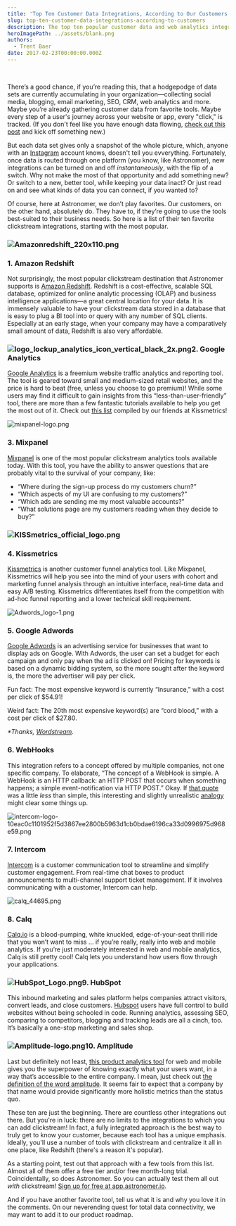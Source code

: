 ```yaml
---
title: 'Top Ten Customer Data Integrations, According to Our Customers'
slug: top-ten-customer-data-integrations-according-to-customers
description: The top ten popular customer data and web analytics integrations your company needs. Turn on new integrations instantaneously with Astronomer.
heroImagePath: ../assets/blank.png
authors:
  - Trent Baer
date: 2017-02-23T00:00:00.000Z
---
```


&nbsp;

There’s a good chance, if you’re reading this, that a hodgepodge of data sets are currently accumulating in your organization—collecting social media, blogging, email marketing, SEO, CRM, web analytics and more. Maybe you’re already gathering&nbsp;customer&nbsp;data from favorite tools. Maybe every step of a user's journey across your website or app, every "click," is tracked. (If you&nbsp;don't feel like you have enough data flowing,&nbsp;[check out this post](https://www.astronomer.io/blog/five-steps-to-take-before-kicking-off-a-customer-data-integration-initiative)&nbsp;and kick off something new.)&nbsp;

But each data set gives only a&nbsp;snapshot of the whole picture, which, anyone with an [Instagram](https://www.instagram.com/) account knows, doesn't tell you evverything. Fortunately, once data is routed through one platform (you know, like Astronomer),&nbsp;new integrations can be&nbsp;turned on and off _instantaneously_, with the flip of a switch. Why not make the most of that opportunity and add something new? Or switch to a new, better tool, while keeping your data inact? Or just read on and see what kinds of data you can connect, if you wanted to?&nbsp;

Of course, here at Astronomer, we don’t play favorites. Our customers, on the other hand, absolutely do. They have to, if they’re going to use the tools best-suited to their business needs. So here is a list of their ten favorite clickstream integrations, starting with the most popular.

### ![Amazonredshift_220x110.png](../assets/Amazonredshift_220x110.png)

### 1. Amazon Redshift

Not surprisingly, the most popular clickstream destination that Astronomer supports is [Amazon Redshift](https://aws.amazon.com/redshift/). Redshift is a cost-effective, scalable SQL database, optimized for online analytic processing (OLAP) and business intelligence applications—a great central location for your data. It is immensely valuable to have your clickstream data stored in a database that is easy to plug a BI tool into or query with any number of SQL clients. Especially at an early stage, when your company may have a comparatively small amount of data, Redshift is also very affordable.

### ![logo_lockup_analytics_icon_vertical_black_2x.png](../assets/logo_lockup_analytics_icon_vertical_black_2x.png)2. Google Analytics

[Google Analytics](https://www.google.com/analytics/) is a freemium website traffic analytics and reporting tool. The tool is geared toward small and medium-sized retail websites, and the price is hard to beat (free, unless you choose to go premium)! While some users may find it difficult to gain insights from this “less-than-user-friendly” tool, there are more than a few fantastic tutorials available to help you get the most out of it. Check out [this list](https://blog.kissmetrics.com/50-resources-for-getting-the-most-out-of-google-analytics/) compiled by our friends at Kissmetrics!

![mixpanel-logo.png](../assets/mixpanel-logo.png)

### 3. Mixpanel

[Mixpanel](https://mixpanel.com/) is one of the most popular clickstream analytics tools available today. With this tool, you have the ability to answer questions that are probably vital to the survival of your company, like:

- “Where during the sign-up process do my customers churn?”
- “Which aspects of my UI are confusing to my customers?”
- “Which ads are sending me my most valuable accounts?”
- “What solutions page are my customers reading when they decide to buy?”

### ![KISSmetrics_official_logo.png](../assets/KISSmetrics_official_logo.png)

### 4. Kissmetrics

[Kissmetrics](https://www.kissmetrics.com/) is another customer funnel analytics tool. Like Mixpanel, Kissmetrics will help you see into the mind of your users with cohort and marketing funnel analysis through an intuitive interface, real-time data and easy A/B testing. Kissmetrics differentiates itself from the competition with ad-hoc funnel reporting and a lower technical skill requirement.

![Adwords_logo-1.png](../assets/Adwords_logo-1.png)

### 5. Google Adwords

[Google Adwords](https://adwords.google.com/home/#?modal_active=none) is an advertising service for businesses that want to display ads on Google. With Adwords, the user can set a budget for each campaign and only pay when the ad is clicked on! Pricing for keywords is based on a dynamic bidding system, so the more sought after the keyword is, the more the advertiser will pay per click.

Fun fact: The most expensive keyword is currently “Insurance,” with a cost per click of $54.91!

Weird fact: The 20th most expensive keyword(s) are “cord blood,” with a cost per click of $27.80.

_\*Thanks,_ [_Wordstream_](https://www.wordstream.com/blog/ws/2011/07/18/most-expensive-keywords-google-adwords)_._

### 6. WebHooks

This integration refers to&nbsp;a concept offered by multiple companies, not one specific company. To elaborate,&nbsp;“The concept of a WebHook is simple. A WebHook is an HTTP callback: an HTTP POST that occurs when something happens; a simple event-notification via HTTP POST.” Okay. If [that quote](https://en.wikipedia.org/wiki/Webhook) was a little _less_ than simple, this interesting and slightly unrealistic&nbsp;[analogy](https://blogrium.wordpress.com/2009/12/12/twitter-as-a-stockbroker-with-webhooks/) might clear some things up.

![intercom-logo-10eac0c1101952f5d3867ee2800b5963d1cb0bdae6196ca33d0996975d968e59.png](../assets/intercom-logo-10eac0c1101952f5d3867ee2800b5963d1cb0bdae6196ca33d0996975d968e59.png)

### 7. Intercom

[Intercom](https://www.intercom.com/) is a customer communication tool to streamline and simplify customer engagement. From real-time chat boxes to product announcements to multi-channel support ticket management. If it involves communicating with a customer, Intercom can help.

![calq_44695.png](../assets/calq_44695.png)

### 8. Calq

[Calq.io](https://calq.io/) is a blood-pumping, white knuckled, edge-of-your-seat thrill ride that you won’t want to miss … if you’re really, really into web and mobile analytics. If you’re just moderately interested in web and mobile analytics, Calq is still pretty cool! Calq lets you understand how users flow through your applications.

### ![HubSpot_Logo.png](../assets/HubSpot_Logo.png)9. HubSpot

This inbound marketing and sales platform helps companies attract visitors, convert leads, and close customers. [Hubspot](https://www.hubspot.com/) users have full control to build websites without being schooled in code. Running analytics, assessing SEO, comparing to competitors, blogging and tracking leads are all a cinch, too. It’s basically a one-stop marketing and sales shop. &nbsp;

### ![Amplitude-logo.png](../assets/Amplitude-logo.png)10. Amplitude

Last but definitely not least, [this product analytics tool](https://amplitude.com/) for web and mobile gives you the superpower of knowing exactly what your users want, in a way that’s accessible to the entire company. I mean, just check out [the definition of the word amplitude](https://www.dictionary.com/browse/amplitude). It seems fair to expect that a company by that name would provide significantly more holistic metrics than the status quo.

These ten are just the beginning. There are countless other integrations out there. But&nbsp;you're in luck:&nbsp;there are no limits to the&nbsp;integrations to which you can add clickstream! In fact, a fully integrated approach is the best way to truly get to know your customer, because each tool has a unique emphasis. Ideally, you'll use a number of tools with clickstream and centralize it all in one place, like Redshift (there's a reason it's popular).&nbsp;

As a starting point, test out that approach with a few tools from this list. Almost all of them&nbsp;offer a free tier and/or free month-long trial. Coincidentally, so does Astronomer. So you can actually test them all out *with* clickstream! [Sign up for free at app.astronomer.io](http://app.astronomer.io/login).

And if you have another favorite tool, tell us what it is and why you love it in the comments. On our neverending quest for total data connectivity, we may want to add it to our product roadmap.


